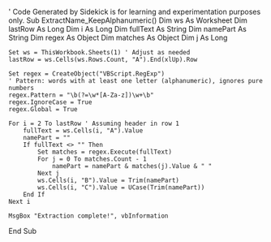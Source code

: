 ' Code Generated by Sidekick is for learning and experimentation purposes only.
Sub ExtractName_KeepAlphanumeric()
    Dim ws As Worksheet
    Dim lastRow As Long
    Dim i As Long
    Dim fullText As String
    Dim namePart As String
    Dim regex As Object
    Dim matches As Object
    Dim j As Long

    Set ws = ThisWorkbook.Sheets(1) ' Adjust as needed
    lastRow = ws.Cells(ws.Rows.Count, "A").End(xlUp).Row

    Set regex = CreateObject("VBScript.RegExp")
    ' Pattern: words with at least one letter (alphanumeric), ignores pure numbers
    regex.Pattern = "\b(?=\w*[A-Za-z])\w+\b"
    regex.IgnoreCase = True
    regex.Global = True

    For i = 2 To lastRow ' Assuming header in row 1
        fullText = ws.Cells(i, "A").Value
        namePart = ""
        If fullText <> "" Then
            Set matches = regex.Execute(fullText)
            For j = 0 To matches.Count - 1
                namePart = namePart & matches(j).Value & " "
            Next j
            ws.Cells(i, "B").Value = Trim(namePart)
            ws.Cells(i, "C").Value = UCase(Trim(namePart))
        End If
    Next i

    MsgBox "Extraction complete!", vbInformation
End Sub
